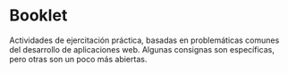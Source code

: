# Booklet

Actividades de ejercitación práctica, basadas en problemáticas comunes del desarrollo
de aplicaciones web. Algunas consignas son específicas, pero otras son un poco más abiertas.